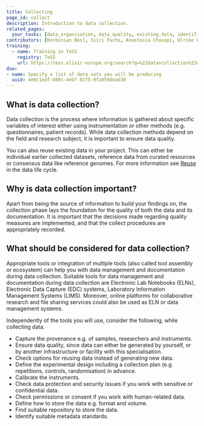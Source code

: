 ```yaml
---
title: Collecting
page_id: collect
description: Introduction to data collection.
related_pages: 
  your_tasks: [data_organisation, data_quality, existing_data, identifiers, metadata, sensitive, storage, data_provenance]
contributors: [Korbinian Bösl, Siiri Fuchs, Anastasia Chasapi, Ulrike Wittig]
training:
  - name: Training in TeSS
    registry: TeSS
    url: https://tess.elixir-europe.org/search?q=%22data+collection%22#materials
dsw:
- name: Specify a list of data sets you will be producing
  uuid: 4e0c1edf-660c-4ebf-81f5-9fa959dead30
---
```


## What is data collection?

Data collection is the process where information is gathered about specific variables of interest either using instrumentation or other methods (e.g. questionnaires, patient records). While data collection methods depend on the field and research subject, it is important to ensure data quality.

You can also reuse existing data in your project. This can either be individual earlier collected datasets, reference data from curated resources or consensus data like reference genomes. For more information see [Reuse](reusing) in the data life cycle. 


## Why is data collection important?

Apart from being the source of information to build your findings on, the collection phase lays the foundation for the quality of both the data and its documentation. It is important that the decisions made regarding quality measures are implemented, and that the collect procedures are appropriately recorded. 


## What should be considered for data collection?

Appropriate tools or integration of multiple tools (also called tool assembly or ecosystem) can help you with data management and documentation during data collection. Suitable tools for data management and documentation during data collection are Electronic Lab Notebooks (ELNs), Electronic Data Capture (EDC) systems, Laboratory Information Management Systems (LIMS). Moreover, online platforms for collaborative research and file sharing services could also be used as ELN or data management systems.

Independently of the tools you will use, consider the following, while collecting data.

* Capture the provenance e.g. of samples, researchers and instruments.
* Ensure data quality, since data can either be generated by yourself, or by another infrastructure or facility with this specialisation.
* Check options for reusing data instead of generating new data.
* Define the experimental design including a collection plan (e.g. repetitions, controls, randomisation) in advance.
* Calibrate the instruments.
* Check data protection and security issues if you work with sensitive or confidential data.
* Check permissions or consent if you work with human-related data.
* Define how to store the data e.g. format and volume.
* Find suitable repository to store the data.
* Identify suitable metadata standards.


